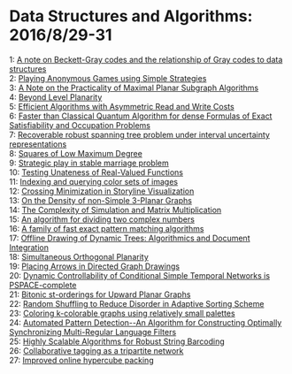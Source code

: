 # Data Structures and Algorithms: 2016/8/29-31  
1: [A note on Beckett-Gray codes and the relationship of Gray codes to data  structures](https://doi.org/10.48550/arXiv.1608.06001)  
2: [Playing Anonymous Games using Simple Strategies](https://doi.org/10.48550/arXiv.1608.07336)  
3: [A Note on the Practicality of Maximal Planar Subgraph Algorithms](https://doi.org/10.48550/arXiv.1608.07505)  
4: [Beyond Level Planarity](https://doi.org/10.48550/arXiv.1510.08274)  
5: [Efficient Algorithms with Asymmetric Read and Write Costs](https://doi.org/10.48550/arXiv.1511.01038)  
6: [Faster than Classical Quantum Algorithm for dense Formulas of Exact  Satisfiability and Occupation Problems](https://doi.org/10.48550/arXiv.1512.00859)  
7: [Recoverable robust spanning tree problem under interval uncertainty  representations](https://doi.org/10.48550/arXiv.1606.01342)  
8: [Squares of Low Maximum Degree](https://doi.org/10.48550/arXiv.1608.06142)  
9: [Strategic play in stable marriage problem](https://doi.org/10.48550/arXiv.1608.07575)  
10: [Testing Unateness of Real-Valued Functions](https://doi.org/10.48550/arXiv.1608.07652)  
11: [Indexing and querying color sets of images](https://doi.org/10.48550/arXiv.1608.07847)  
12: [Crossing Minimization in Storyline Visualization](https://doi.org/10.48550/arXiv.1608.08027)  
13: [On the Density of non-Simple 3-Planar Graphs](https://doi.org/10.48550/arXiv.1602.04995)  
14: [The Complexity of Simulation and Matrix Multiplication](https://doi.org/10.48550/arXiv.1605.02156)  
15: [An algorithm for dividing two complex numbers](https://doi.org/10.48550/arXiv.1608.07596)  
16: [A family of fast exact pattern matching algorithms](https://doi.org/10.48550/arXiv.1608.08346)  
17: [Offline Drawing of Dynamic Trees: Algorithmics and Document Integration](https://doi.org/10.48550/arXiv.1608.08385)  
18: [Simultaneous Orthogonal Planarity](https://doi.org/10.48550/arXiv.1608.08427)  
19: [Placing Arrows in Directed Graph Drawings](https://doi.org/10.48550/arXiv.1608.08505)  
20: [Dynamic Controllability of Conditional Simple Temporal Networks is  PSPACE-complete](https://doi.org/10.48550/arXiv.1608.08545)  
21: [Bitonic st-orderings for Upward Planar Graphs](https://doi.org/10.48550/arXiv.1608.08578)  
22: [Random Shuffling to Reduce Disorder in Adaptive Sorting Scheme](https://doi.org/10.48550/arXiv.cs/0012002)  
23: [Coloring k-colorable graphs using relatively small palettes](https://doi.org/10.48550/arXiv.cs/0105029)  
24: [Automated Pattern Detection--An Algorithm for Constructing Optimally  Synchronizing Multi-Regular Language Filters](https://doi.org/10.48550/arXiv.cs/0410017)  
25: [Highly Scalable Algorithms for Robust String Barcoding](https://doi.org/10.48550/arXiv.cs/0502065)  
26: [Collaborative tagging as a tripartite network](https://doi.org/10.48550/arXiv.cs/0512090)  
27: [Improved online hypercube packing](https://doi.org/10.48550/arXiv.cs/0607045)  